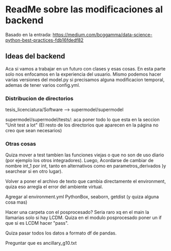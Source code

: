 # ReadMe sobre las modificaciones al backend
Basado en la entrada: https://medium.com/bcggamma/data-science-python-best-practices-fdb16fdedf82

## Ideas del backend
Aca si vamos a trabajar en un futuro con clases y esas cosas. En esta parte solo nos enfocamos en la experiencia del usuario. Mismo podemos hacer varias versiones del model.py si precisamos alguna modificacion temporal, ademas de tener varios config.yml.

### Distribucion de directorios
tesis_licenciatura/Software --> supermodel/supermodel

supermodel/supermodel/tests/: aca poner todo lo que esta en la seccion "Unit test a lot" 
(El resto de los directorios que aparecen en la página no creo que sean necesarios)

### Otras cosas
Quiza mover a test tambien las funciones viejas o que no son de uso diario (por ejemplo los otros integradores). Luego, Acordarse de cambiar de nombre int_1 por int, tanto en alternativos como en parametros_derivados )y searchear si en otro lugar).

Volver a poner el archivo de texto que cambia directamente el environment, quiza eso arregla el error del ambiente virtual.

Agregar al environment.yml PythonBox, seaborn, getdist (y quiza alguna cosa mas)

Hacer una carpeta con el posprocesado?  Seria raro xq en el main la llamarias solo si hay LCDM. Quiza en
el modulo posprocesado poner un if que si es LCDM hacer "pass".

Quiza pasar todos los datos a formato df de pandas.

Preguntar que es ancillary_g10.txt